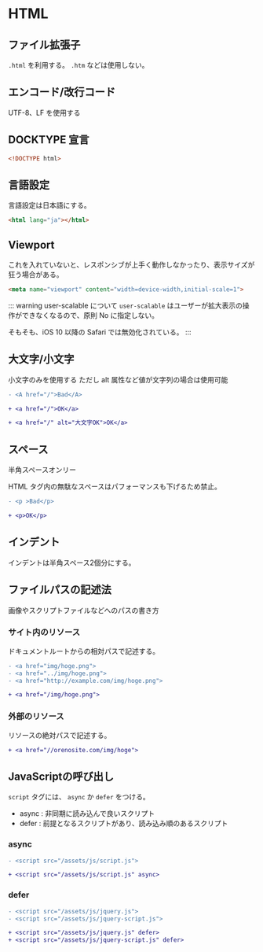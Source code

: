 # HTML

## ファイル拡張子

`.html` を利用する。 `.htm` などは使用しない。

## エンコード/改行コード

UTF-8、LF を使用する

## DOCKTYPE 宣言

```html
<!DOCTYPE html>
```

## 言語設定

言語設定は日本語にする。

```html
<html lang="ja"></html>
```

## Viewport

これを入れていないと、レスポンシブが上手く動作しなかったり、表示サイズが狂う場合がある。

```html
<meta name="viewport" content="width=device-width,initial-scale=1">
```

::: warning user-scalable について
`user-scalable` はユーザーが拡大表示の操作ができなくなるので、原則 No に指定しない。 

そもそも、iOS 10 以降の Safari では無効化されている。
:::

## 大文字/小文字

小文字のみを使用する
ただし alt 属性など値が文字列の場合は使用可能

```diff
- <A href="/">Bad</A>

+ <a href="/">OK</a>

+ <a href="/" alt="大文字OK">OK</a>
```

## スペース

半角スペースオンリー

HTML タグ内の無駄なスペースはパフォーマンスも下げるため禁止。

```diff
- <p >Bad</p>

+ <p>OK</p>
```

## インデント

インデントは半角スペース2個分にする。

## ファイルパスの記述法

画像やスクリプトファイルなどへのパスの書き方

### サイト内のリソース

ドキュメントルートからの相対パスで記述する。

```diff
- <a href="img/hoge.png">
- <a href="../img/hoge.png">
- <a href="http://example.com/img/hoge.png">

+ <a href="/img/hoge.png">
```

### 外部のリソース

リソースの絶対パスで記述する。

```diff
+ <a href="//orenosite.com/img/hoge">
```

## JavaScriptの呼び出し

`script` タグには、 `async` か `defer` をつける。

- async : 非同期に読み込んで良いスクリプト
- defer : 前提となるスクリプトがあり、読み込み順のあるスクリプト

### async

```diff
- <script src="/assets/js/script.js">

+ <script src="/assets/js/script.js" async>
```

### defer

```diff
- <script src="/assets/js/jquery.js">
- <script src="/assets/js/jquery-script.js">

+ <script src="/assets/js/jquery.js" defer>
+ <script src="/assets/js/jquery-script.js" defer>
```
